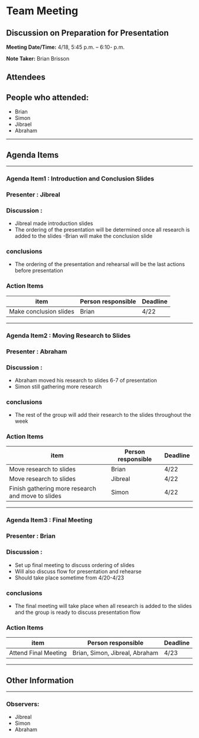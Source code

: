 # Team Meeting
## Discussion on Preparation for Presentation

**Meeting Date/Time:** 4/18, 5:45 p.m. – 6:10- p.m.  

**Note Taker:** Brian Brisson  

## Attendees
People who attended:
- 
- Brian
- Simon
- Jibrael
- Abraham

---

## Agenda Items

---

### Agenda Item1 : Introduction and Conclusion Slides
### Presenter : Jibreal
### Discussion :
- Jibreal made introduction slides
- The ordering of the presentation will be determined once all research is added to the slides
-Brian will make the conclusion slide
### conclusions
- The ordering of the presentation and rehearsal will be the last actions before presentation



### Action Items
item | Person responsible | Deadline |
---- | ---- | ---- |
| Make conclusion slides | Brian | 4/22 |

---


### Agenda Item2 : Moving Research to Slides
### Presenter : Abraham
### Discussion :
- Abraham moved his research to slides 6-7 of presentation
- Simon still gathering more research
### conclusions
- The rest of the group will add their research to the slides throughout the week



### Action Items
item | Person responsible | Deadline |
---- | ---- | ---- |
| Move research to slides  | Brian | 4/22 |
| Move research to slides  | Jibreal | 4/22 |
| Finish gathering more research and move to slides  | Simon  | 4/22 |

---

### Agenda Item3 : Final Meeting
### Presenter : Brian
### Discussion :
- Set up final meeting to discuss ordering of slides
- Will also discuss flow for presentation and rehearse
- Should take place sometime from 4/20-4/23 
### conclusions
- The final meeting will take place when all research is added to the slides and the group is ready to discuss presentation flow



### Action Items
item | Person responsible | Deadline |
---- | ---- | ---- |
| Attend Final Meeting  | Brian, Simon, Jibreal, Abraham | 4/23 |

---
## Other Information
---
### Observers:
- Jibreal
- Simon
- Abraham

